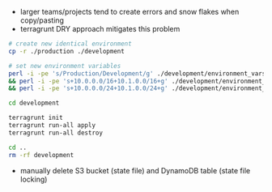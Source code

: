 * larger teams/projects tend to create errors and snow flakes when copy/pasting
* terragrunt DRY approach mitigates this problem

```sh
# create new identical environment
cp -r ./production ./development

# set new environment variables
perl -i -pe 's/Production/Development/g' ./development/environment_vars.yaml \
&& perl -i -pe 's+10.0.0.0/16+10.1.0.0/16+g' ./development/environment_vars.yaml \
&& perl -i -pe 's+10.0.0.0/24+10.1.0.0/24+g' ./development/environment_vars.yaml 

cd development

terragrunt init
terragrunt run-all apply
terragrunt run-all destroy

cd ..
rm -rf development
```

* manually delete S3 bucket (state file) and DynamoDB table (state file locking)